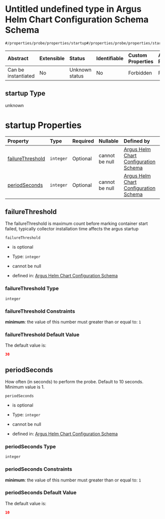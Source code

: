 # Untitled undefined type in Argus Helm Chart Configuration Schema Schema

```txt
#/properties/probe/properties/startup#/properties/probe/properties/startup
```



| Abstract            | Extensible | Status         | Identifiable | Custom Properties | Additional Properties | Access Restrictions | Defined In                                                        |
| :------------------ | :--------- | :------------- | :----------- | :---------------- | :-------------------- | :------------------ | :---------------------------------------------------------------- |
| Can be instantiated | No         | Unknown status | No           | Forbidden         | Forbidden             | none                | [values.schema.json\*](values.schema.json "open original schema") |

## startup Type

unknown

# startup Properties

| Property                              | Type      | Required | Nullable       | Defined by                                                                                                                                                                                                                                              |
| :------------------------------------ | :-------- | :------- | :------------- | :------------------------------------------------------------------------------------------------------------------------------------------------------------------------------------------------------------------------------------------------------ |
| [failureThreshold](#failurethreshold) | `integer` | Optional | cannot be null | [Argus Helm Chart Configuration Schema](values-properties-probe-properties-startup-properties-failurethreshold.md "#/properties/probe/properties/startup/properties/failureThreshold#/properties/probe/properties/startup/properties/failureThreshold") |
| [periodSeconds](#periodseconds)       | `integer` | Optional | cannot be null | [Argus Helm Chart Configuration Schema](values-properties-probe-properties-startup-properties-periodseconds.md "#/properties/probe/properties/startup/properties/periodSeconds#/properties/probe/properties/startup/properties/periodSeconds")          |

## failureThreshold

The failureThreshold is maximum count before marking container start failed, typically collector installation time affects the argus startup

`failureThreshold`

*   is optional

*   Type: `integer`

*   cannot be null

*   defined in: [Argus Helm Chart Configuration Schema](values-properties-probe-properties-startup-properties-failurethreshold.md "#/properties/probe/properties/startup/properties/failureThreshold#/properties/probe/properties/startup/properties/failureThreshold")

### failureThreshold Type

`integer`

### failureThreshold Constraints

**minimum**: the value of this number must greater than or equal to: `1`

### failureThreshold Default Value

The default value is:

```json
30
```

## periodSeconds

How often (in seconds) to perform the probe. Default to 10 seconds. Minimum value is 1.

`periodSeconds`

*   is optional

*   Type: `integer`

*   cannot be null

*   defined in: [Argus Helm Chart Configuration Schema](values-properties-probe-properties-startup-properties-periodseconds.md "#/properties/probe/properties/startup/properties/periodSeconds#/properties/probe/properties/startup/properties/periodSeconds")

### periodSeconds Type

`integer`

### periodSeconds Constraints

**minimum**: the value of this number must greater than or equal to: `1`

### periodSeconds Default Value

The default value is:

```json
10
```
